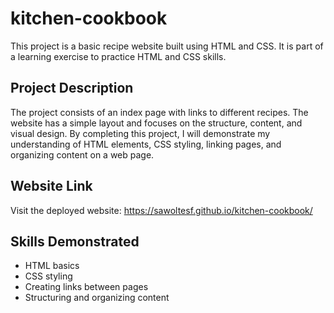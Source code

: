 # kitchen-cookbook


This project is a basic recipe website built using HTML and CSS. It is part of a learning exercise to practice HTML and CSS skills.

## Project Description

The project consists of an index page with links to different recipes. The website has a simple layout and focuses on the structure, content, and visual design. By completing this project, I will demonstrate my understanding of HTML elements, CSS styling, linking pages, and organizing content on a web page.

## Website Link

Visit the deployed website: https://sawoltesf.github.io/kitchen-cookbook/

## Skills Demonstrated

- HTML basics
- CSS styling
- Creating links between pages
- Structuring and organizing content
